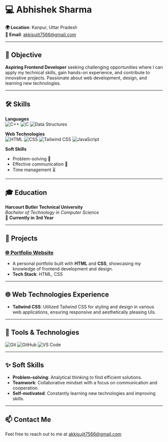 # 💻 Abhishek Sharma

**🌍 Location**: Kanpur, Uttar Pradesh  
**📧 Email**: [akkisujit7566@gmail.com](mailto:akkisujit7566@gmail.com)  
  

---

## 🎯 Objective
**Aspiring Frontend Developer** seeking challenging opportunities where I can apply my technical skills, gain hands-on experience, and contribute to innovative projects. Passionate about web development, design, and learning new technologies.

---

## 🛠️ Skills
**Languages**  
![C++](https://img.shields.io/badge/C++-00599C?style=for-the-badge&logo=cplusplus&logoColor=white)
![C](https://img.shields.io/badge/C-00599C?style=for-the-badge&logo=c&logoColor=white)
![Data Structures](https://img.shields.io/badge/-Data%20Structures-blue)

**Web Technologies**  
![HTML](https://img.shields.io/badge/HTML-E34F26?style=for-the-badge&logo=html5&logoColor=white)
![CSS](https://img.shields.io/badge/CSS-1572B6?style=for-the-badge&logo=css3&logoColor=white)
![Tailwind CSS](https://img.shields.io/badge/Tailwind_CSS-38B2AC?style=for-the-badge&logo=tailwind-css&logoColor=white)
![JavaScript](https://img.shields.io/badge/JavaScript-F7DF1E?style=for-the-badge&logo=javascript&logoColor=black)

**Soft Skills**  
- Problem-solving 🤔
- Effective communication 💬
- Time management ⏳

---

## 🎓 Education
**Harcourt Butler Technical University**  
_Bachelor of Technology in Computer Science_  
📅 **Currently in 3rd Year**

---

## 🚀 Projects
### [🌐 Portfolio Website](#)  
- A personal portfolio built with **HTML** and **CSS**, showcasing my knowledge of frontend development and design.  
- **Tech Stack**: HTML, CSS

---

## 🌐 Web Technologies Experience
- **Tailwind CSS**: Utilized Tailwind CSS for styling and design in various web applications, ensuring responsive and aesthetically pleasing UIs.

---

## 🔧 Tools & Technologies
![Git](https://img.shields.io/badge/Git-F05032?style=for-the-badge&logo=git&logoColor=white)
![GitHub](https://img.shields.io/badge/GitHub-181717?style=for-the-badge&logo=github&logoColor=white)
![VS Code](https://img.shields.io/badge/VS%20Code-007ACC?style=for-the-badge&logo=visual-studio-code&logoColor=white)

---

## ✨ Soft Skills
- **Problem-solving**: Analytical thinking to find efficient solutions.
- **Teamwork**: Collaborative mindset with a focus on communication and cooperation.
- **Self-motivated**: Constantly learning new technologies and improving skills.

---

## 📫 Contact Me
Feel free to reach out to me at [akkisujit7566@gmail.com](mailto:akkisujit7566@gmail.com)  
